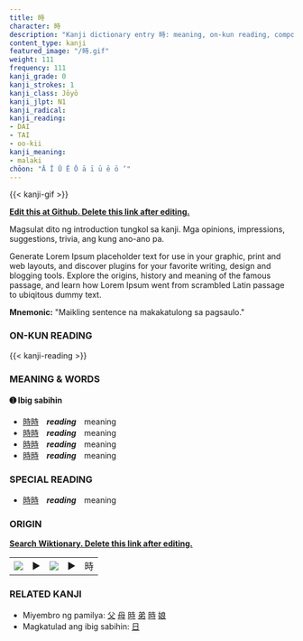 ```yaml
---
title: 時
character: 時
description: "Kanji dictionary entry 時: meaning, on-kun reading, compounds, origin, related kanji"
content_type: kanji
featured_image: "/時.gif"
weight: 111
frequency: 111
kanji_grade: 0
kanji_strokes: 1
kanji_class: Jōyō
kanji_jlpt: N1
kanji_radical: 
kanji_reading: 
- DAI
- TAI
- oo-kii
kanji_meaning:
- malaki
chōon: "Ā Ī Ū Ē Ō ā ī ū ē ō ’"
---
```

[//]: # (Don't edit the line below. Kanji animated GIF code is automatically generated.)
{{< kanji-gif >}}

[//]: # (Edit below this line.)

**[Edit this at Github. Delete this link after editing.](https://github.com/tim0g/tim/tree/main/content/kanji/時/index.md)**

Magsulat dito ng introduction tungkol sa kanji. Mga opinions, impressions, suggestions, trivia, ang kung ano-ano pa.

Generate Lorem Ipsum placeholder text for use in your graphic, print and web layouts, and discover plugins for your favorite writing, design and blogging tools. Explore the origins, history and meaning of the famous passage, and learn how Lorem Ipsum went from scrambled Latin passage to ubiqitous dummy text.
 
**Mnemonic:** "Maikling sentence na makakatulong sa pagsaulo."

### ON-KUN READING

[//]: # (Don't edit the line below. ON-KUN READING code is automatically generated.)
{{< kanji-reading >}}

### MEANING & WORDS

#### ➊ **Ibig sabihin**
  - [時](../時)[時](../時)　***reading***　meaning
  - [時](../時)[時](../時)　***reading***　meaning
  - [時](../時)[時](../時)　***reading***　meaning
  - [時](../時)[時](../時)　***reading***　meaning

### SPECIAL READING
  - [時](../時)[時](../時)　***reading***　meaning

### ORIGIN

**[Search Wiktionary. Delete this link after editing.](https://wiktionary.org/wiki/時)**
<table class="kanji-table"><tr><td>
<img src="60px-時-bronze.svg.png">
</td><td>▶</td><td>
<img src="60px-時-oracle.svg.png">
</td><td>▶</td>
<td class="kanji-origin">時</td>
</tr></table>

### RELATED KANJI
- Miyembro ng pamilya: [父](../父) [母](../母) [時](../時) [弟](../弟) [時](../時) [娘](../娘)
- Magkatulad ang ibig sabihin: [日](../日)
